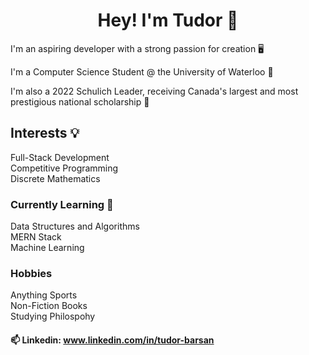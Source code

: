 

<h1 align="center">Hey! I'm Tudor 👋</h1>

I'm an aspiring developer with a strong passion for creation 🖥️

I'm a Computer Science Student @ the University of Waterloo 🦆

I'm also a 2022 Schulich Leader, receiving Canada's largest and most prestigious national scholarship 🦁  

## Interests 💡
Full-Stack Development     
Competitive Programming      
Discrete Mathematics

### Currently Learning 🧠
Data Structures and Algorithms  
MERN Stack    
Machine Learning  

### Hobbies 
Anything Sports   
Non-Fiction Books   
Studying Philospohy   


#### 📫 Linkedin: www.linkedin.com/in/tudor-barsan 
